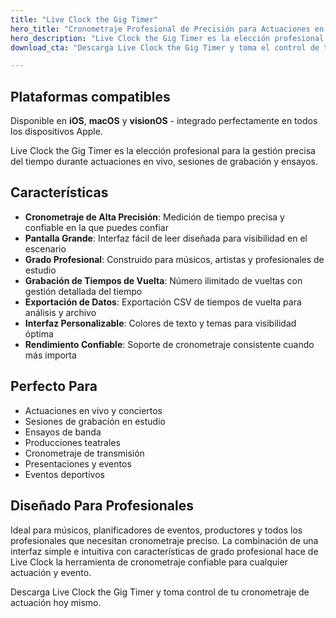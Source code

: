 ```yaml
---
title: "Live Clock the Gig Timer"
hero_title: "Cronometraje Profesional de Precisión para Actuaciones en Vivo"
hero_description: "Live Clock the Gig Timer es la elección profesional para la gestión precisa del tiempo durante actuaciones en vivo, sesiones de grabación y ensayos."
download_cta: "Descarga Live Clock the Gig Timer y toma el control de tu tiempo de actuación hoy."

---
```


## Plataformas compatibles

Disponible en **iOS**, **macOS** y **visionOS** - integrado perfectamente en todos los dispositivos Apple.

Live Clock the Gig Timer es la elección profesional para la gestión precisa del tiempo durante actuaciones en vivo, sesiones de grabación y ensayos.

## Características

- **Cronometraje de Alta Precisión**: Medición de tiempo precisa y confiable en la que puedes confiar
- **Pantalla Grande**: Interfaz fácil de leer diseñada para visibilidad en el escenario
- **Grado Profesional**: Construido para músicos, artistas y profesionales de estudio
- **Grabación de Tiempos de Vuelta**: Número ilimitado de vueltas con gestión detallada del tiempo
- **Exportación de Datos**: Exportación CSV de tiempos de vuelta para análisis y archivo
- **Interfaz Personalizable**: Colores de texto y temas para visibilidad óptima
- **Rendimiento Confiable**: Soporte de cronometraje consistente cuando más importa

## Perfecto Para

- Actuaciones en vivo y conciertos
- Sesiones de grabación en estudio
- Ensayos de banda
- Producciones teatrales
- Cronometraje de transmisión
- Presentaciones y eventos
- Eventos deportivos

## Diseñado Para Profesionales

Ideal para músicos, planificadores de eventos, productores y todos los profesionales que necesitan cronometraje preciso. La combinación de una interfaz simple e intuitiva con características de grado profesional hace de Live Clock la herramienta de cronometraje confiable para cualquier actuación y evento.

Descarga Live Clock the Gig Timer y toma control de tu cronometraje de actuación hoy mismo.
